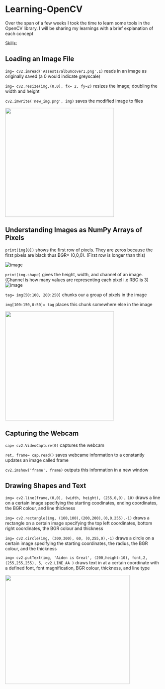 # Learning-OpenCV
Over the span of a few weeks I took the time to learn some tools in the OpenCV library. I will be sharing my learnings with a brief explanation of each concept

Skills: 

## Loading an Image File
`img= cv2.imread('Assests/albumcover1.png',1)` reads in an image as originally saved (a 0 would indicate greyscale)

`img= cv2.resize(img,(0,0), fx= 2, fy=2)` resizes the image; doubling the width and height

`cv2.imwrite('new_img.png', img)` saves the modified image to files

<img width="350" height="350" src="https://user-images.githubusercontent.com/106715980/179331218-946c57c3-526a-443d-9128-52c61a97a35c.png">

## Understanding Images as NumPy Arrays of Pixels
`print(img[0])` shows the first row of pixels. They are zeros because the first pixels are black thus BGR= (0,0,0). (First row is longer than this)

![image](https://user-images.githubusercontent.com/106715980/179334746-369400f8-cf7b-4c4b-9030-005851d728b1.png)


`print(img.shape)` gives the height, width, and channel of an image. (Channel is how many values are representing each pixel i.e RBG is 3)
![image](https://user-images.githubusercontent.com/106715980/179334360-76d2f96b-0f3b-44aa-88a9-eca40cb92866.png)

`tag= img[50:100, 200:250]` chunks our a group of pixels in the image

`img[100:150,0:50]= tag` places this chunk somewhere else in the image

<img width="350" height="350" src="https://user-images.githubusercontent.com/106715980/179334876-f0748b14-8aae-44fd-a16e-17ed539e66e2.png">

## Capturing the Webcam
`cap= cv2.VideoCapture(0)` captures the webcam

`ret, frame= cap.read()` saves webcame information to a constantly updates an image called frame

`cv2.imshow('frame', frame)` outputs this information in a new window

## Drawing Shapes and Text
`img= cv2.line(frame,(0,0), (width, height), (255,0,0), 10)` draws a line on a certain image specifying the starting coodinates, ending coordinates, the BGR colour, and line thickness

`img= cv2.rectangle(img, (100,100),(200,200),(0,0,255),-1)` draws a rectangle on a certain image specifying the top left coordinates, bottom right coordinates, the BGR colour and thickness

`img= cv2.circle(img, (300,300), 60, (0,255,0),-1)` draws a circle on a certain image specifying the starting coordinates, the radius, the BGR colour, and the thickness

`img= cv2.putText(img, 'Aiden is Great', (200,height-10), font,2, (255,255,255), 5, cv2.LINE_AA )` draws text in at a certain coordinate with a defined font, font magnification, BGR colour, thickness, and line type

<img width="400" height="350" src="https://user-images.githubusercontent.com/106715980/179877403-775116cb-9f03-4e84-8d04-e8a0972376a5.png">

